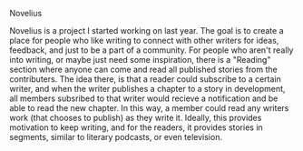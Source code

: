 Novelius

Novelius is a project I started working on last year. The goal is to create a place for people who like writing to connect with other writers for ideas, feedback, and just to be a part of a community. For people who aren't really into writing, or maybe just need some inspiration, there is a "Reading" section where anyone can come and read all published stories from the contributers. The idea there, is that a reader could subscribe to a certain writer, and when the writer publishes a chapter to a story in development, all members subsribed to that writer would recieve a notification and be able to read the new chapter. In this way, a member could read any writers work (that chooses to publish) as they write it. Ideally, this provides motivation to keep writing, and for the readers, it provides stories in segments, similar to literary podcasts, or even television.

